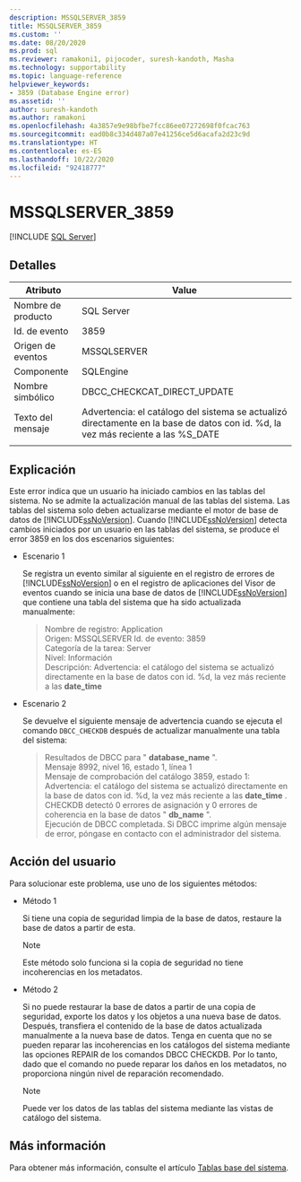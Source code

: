 ```yaml
---
description: MSSQLSERVER_3859
title: MSSQLSERVER_3859
ms.custom: ''
ms.date: 08/20/2020
ms.prod: sql
ms.reviewer: ramakoni1, pijocoder, suresh-kandoth, Masha
ms.technology: supportability
ms.topic: language-reference
helpviewer_keywords:
- 3859 (Database Engine error)
ms.assetid: ''
author: suresh-kandoth
ms.author: ramakoni
ms.openlocfilehash: 4a3857e9e98bfbe7fcc86ee07272698f0fcac763
ms.sourcegitcommit: ead0b8c334d487a07e41256ce5d6acafa2d23c9d
ms.translationtype: HT
ms.contentlocale: es-ES
ms.lasthandoff: 10/22/2020
ms.locfileid: "92418777"
---
```

# <a name="mssqlserver_3859"></a>MSSQLSERVER_3859
 [!INCLUDE [SQL Server](../../includes/applies-to-version/sqlserver.md)]

## <a name="details"></a>Detalles

|Atributo|Value|
|---|---|
|Nombre de producto|SQL Server|
|Id. de evento|3859|
|Origen de eventos|MSSQLSERVER|
|Componente|SQLEngine|
|Nombre simbólico|DBCC_CHECKCAT_DIRECT_UPDATE|
|Texto del mensaje|Advertencia: el catálogo del sistema se actualizó directamente en la base de datos con id. \%d, la vez más reciente a las %S_DATE|
||

## <a name="explanation"></a>Explicación

Este error indica que un usuario ha iniciado cambios en las tablas del sistema. No se admite la actualización manual de las tablas del sistema. Las tablas del sistema solo deben actualizarse mediante el motor de base de datos de [!INCLUDE[ssNoVersion](../../includes/ssnoversion-md.md)]. Cuando [!INCLUDE[ssNoVersion](../../includes/ssnoversion-md.md)] detecta cambios iniciados por un usuario en las tablas del sistema, se produce el error 3859 en los dos escenarios siguientes:

- Escenario 1

    Se registra un evento similar al siguiente en el registro de errores de [!INCLUDE[ssNoVersion](../../includes/ssnoversion-md.md)] o en el registro de aplicaciones del Visor de eventos cuando se inicia una base de datos de [!INCLUDE[ssNoVersion](../../includes/ssnoversion-md.md)] que contiene una tabla del sistema que ha sido actualizada manualmente:

    > Nombre de registro: Application  
    Origen: MSSQLSERVER Id. de evento: 3859  
    Categoría de la tarea: Server  
    Nivel: Información  
    Descripción: Advertencia: el catálogo del sistema se actualizó directamente en la base de datos con id. \%d, la vez más reciente a las **date_time**  

- Escenario 2  

    Se devuelve el siguiente mensaje de advertencia cuando se ejecuta el comando `DBCC_CHECKDB` después de actualizar manualmente una tabla del sistema:

    > Resultados de DBCC para " **database_name** ".  
    Mensaje 8992, nivel 16, estado 1, línea 1  
    Mensaje de comprobación del catálogo 3859, estado 1: Advertencia: el catálogo del sistema se actualizó directamente en la base de datos con id. \%d, la vez más reciente a las **date_time** .  
    CHECKDB detectó 0 errores de asignación y 0 errores de coherencia en la base de datos " **db_name** ".  
    Ejecución de DBCC completada. Si DBCC imprime algún mensaje de error, póngase en contacto con el administrador del sistema.

## <a name="user-action"></a>Acción del usuario

Para solucionar este problema, use uno de los siguientes métodos:

- Método 1

    Si tiene una copia de seguridad limpia de la base de datos, restaure la base de datos a partir de esta.  
    > [!NOTE]
    > Este método solo funciona si la copia de seguridad no tiene incoherencias en los metadatos.  

- Método 2  

    Si no puede restaurar la base de datos a partir de una copia de seguridad, exporte los datos y los objetos a una nueva base de datos. Después, transfiera el contenido de la base de datos actualizada manualmente a la nueva base de datos. Tenga en cuenta que no se pueden reparar las incoherencias en los catálogos del sistema mediante las opciones REPAIR de los comandos DBCC CHECKDB. Por lo tanto, dado que el comando no puede reparar los daños en los metadatos, no proporciona ningún nivel de reparación recomendado.

    > [!NOTE]
    > Puede ver los datos de las tablas del sistema mediante las vistas de catálogo del sistema.

## <a name="more-information"></a>Más información

Para obtener más información, consulte el artículo [Tablas base del sistema](/sql/relational-databases/system-tables/system-base-tables).
